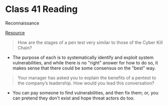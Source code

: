 # Class 41 Reading

Reconnaissance

[Resource](https://www.imperva.com/learn/application-security/penetration-testing/)

> How are the stages of a pen test very similar to those of the Cyber Kill Chain?
   - The purpose of each is to systematically identify and exploit system vulnerabilities, and while there is no "right" answer for how to do so, it makes sense that there could be some consensus on the "best" way.

> Your manager has asked you to explain the benefits of a pentest to the company’s leadership. How would you lead this conversation?
   - You can pay someone to find vulnerabilities, and then fix them; or, you can pretend they don't exist and hope threat actors do too.